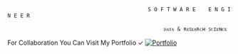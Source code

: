 
                                                S O F T W A R E    E N G I N E E R  
                                                
                                                     ᴅᴀᴛᴀ & ʀᴇꜱᴇᴀʀᴄʜ ꜱᴄɪᴇɴᴄᴇ
                                                     
   For Collaboration You Can Visit My Portfolio  ✓ [![Portfolio](https://img.icons8.com/ios-filled/30/portfolio.png)](https://portfolio-eta-flame-69.vercel.app/) 



   
